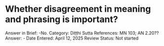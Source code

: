 # Whether disagreement in meaning and phrasing is important?

Answer in Brief: -No.
 Category: Diṭṭhi
Sutta References: MN 103; AN 2.20??
Answer: -
Date Entered: April 12, 2025
Review Status: Not started